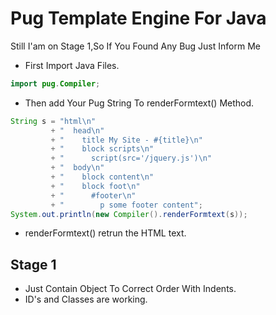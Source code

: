 # Pug Template Engine For Java
Still I'am on Stage 1,So If You Found Any Bug Just Inform Me
* First Import Java Files.
```java
import pug.Compiler;
```
* Then add Your Pug String To renderFormtext() Method.
```java
String s = "html\n"
         + "  head\n"
         + "    title My Site - #{title}\n"
         + "    block scripts\n"
         + "      script(src='/jquery.js')\n"
         + "  body\n"
         + "    block content\n"
         + "    block foot\n"
         + "      #footer\n"
         + "        p some footer content";
System.out.println(new Compiler().renderFormtext(s));
```
* renderFormtext() retrun the HTML text.

## Stage 1
  - Just Contain Object To Correct Order With Indents.
  - ID's and Classes are working.
